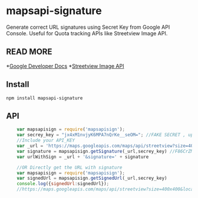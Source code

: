 mapsapi-signature
====================

Generate correct URL signatures using Secret Key from Google API Console.
Useful for Quota tracking APIs like Streetview Image API.

## READ MORE

*[Google Developer Docs](https://developers.google.com/maps/documentation/streetview/get-api-key?hl=en_US)
*[Streetview Image API](https://developers.google.com/maps/documentation/streetview/intro)

## Install
    npm install mapsapi-signature

## API
```javascript
    var mapsapisign = require('mapsapisign');
    var secrey_key = "jx4xM1nvjyK6MPA7nQrKe__seOM="; //FAKE SECRET , update to your Secret Key
    //Include your API_KEY
    var _url = 'https://maps.googleapis.com/maps/api/streetview?size=400x400&location=40.720032,-73.988354&fov=90&heading=235&pitch=10&key=YOUR_API_KEY';
	var signature = mapsapisign.getSignature(_url,secrey_key) //F86CrZMBDc_ARsm56Jv1c87z48M=
	var urlWithSign = _url + '&signature=' + signature

	//OR Directly get the URL with signature
    var mapsapisign = require('mapsapisign');
	var signedUrl = mapsapisign.getSignedUrl(_url,secrey_key)
	console.log({signedUrl:signedUrl});
	//https://maps.googleapis.com/maps/api/streetview?size=400x400&location=40.720032,-73.988354&fov=90&heading=235&pitch=10&key=YOUR_API_KEY&signature=F86CrZMBDc_ARsm56Jv1c87z48M=

